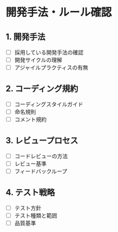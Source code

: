 # 開発手法・ルール確認

## 1. 開発手法
- [ ] 採用している開発手法の確認
- [ ] 開発サイクルの理解
- [ ] アジャイルプラクティスの有無

## 2. コーディング規約
- [ ] コーディングスタイルガイド
- [ ] 命名規則
- [ ] コメント規約

## 3. レビュープロセス
- [ ] コードレビューの方法
- [ ] レビュー基準
- [ ] フィードバックループ

## 4. テスト戦略
- [ ] テスト方針
- [ ] テスト種類と範囲
- [ ] 品質基準 